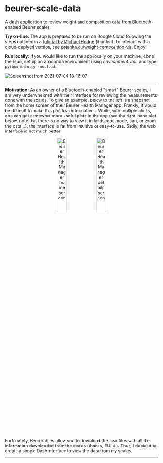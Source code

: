 # beurer-scale-data
A dash application to review weight and composition data from Bluetooth-enabled Beurer scales.

**Try on-line**: The app is prepared to be run on Google Cloud following the steps outlined in a [tutorial by Michael Hodge](https://datasciencecampus.github.io/deploy-dash-with-gcp/) (thanks!). To interact with a cloud-deplyed version, see [ppjanka.eu/weight-composition-vis](https://ppjanka.eu/weight-composition-vis). Enjoy!

**Run locally**: If you would like to run the app locally on your machine, clone the repo, set up an anaconda environment using *environment.yml*, and type `python main.py -nocloud`.

![Screenshot from 2021-07-04 18-16-07](https://user-images.githubusercontent.com/22397839/124392080-0f320780-dcf4-11eb-9a6b-1f0015c8536e.png)

-------------------------

**Motivation:** As an owner of a Bluetooth-enabled "smart" Beurer scales, I am very underwhelmed with their interface for reviewing the measurements done with the scales. To give an example, below to the left is a snapshot from the home screen of their Beurer Health Manager app. Frankly, it would be difficult to make this plot *less* informative... While, with multiple clicks, one can get somewhat more useful plots in the app (see the right-hand plot below, note that there is no way to view it in landscape mode, pan, or zoom the data...), the interface is far from intuitive or easy-to-use. Sadly, the web interface is not much better.

<p align="center">
<img src="https://user-images.githubusercontent.com/22397839/123541724-3d3ca800-d746-11eb-9a4d-0e650efb6b1e.jpg" alt="Beurer Health Manager home screen" width="25%"/>     <img src="https://user-images.githubusercontent.com/22397839/123541725-3e6dd500-d746-11eb-92a8-aacdc3759973.jpg" alt="Beurer Health Manager details screen" width="25%"/></td>
</p>

Fortunately, Beurer does allow you to download the .csv files with all the information downloaded from the scales (thanks, EU! :) ). Thus, I decided to create a simple Dash interface to view the data from my scales.

-------------------------
